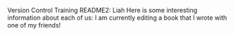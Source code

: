 Version Control Training README2: Liah
Here is some interesting information about each of us: I am currently editing a book that I wrote with one of my friends!
